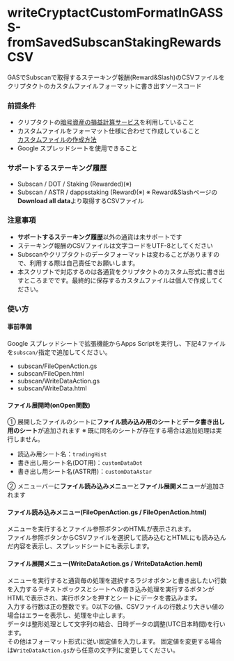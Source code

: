 # writeCryptactCustomFormatInGASSS-fromSavedSubscanStakingRewardsCSV
GASでSubscanで取得するステーキング報酬(Reward&Slash)のCSVファイルをクリプタクトのカスタムファイルフォーマットに書き出すソースコード

### 前提条件
* クリプタクトの[暗号資産の損益計算サービス](https://support.cryptact.com/hc/ja/categories/115000455551-%E4%BB%AE%E6%83%B3%E9%80%9A%E8%B2%A8%E3%81%AE%E6%90%8D%E7%9B%8A%E8%A8%88%E7%AE%97%E6%A9%9F%E8%83%BD-%E4%BD%BF%E3%81%84%E6%96%B9)を利用していること
* カスタムファイルをフォーマット仕様に合わせて作成していること  
[カスタムファイルの作成方法](https://support.cryptact.com/hc/ja/articles/360002571312-%E3%82%AB%E3%82%B9%E3%82%BF%E3%83%A0%E3%83%95%E3%82%A1%E3%82%A4%E3%83%AB%E3%81%AE%E4%BD%9C%E6%88%90%E6%96%B9%E6%B3%95)
* Google スプレッドシートを使用できること

### サポートするステーキング履歴
* Subscan / DOT / Staking (Rewarded)(※)
* Subscan / ASTR / dappsstaking (Reward)(※)
※ Reward&Slashページの**Download all data**より取得するCSVファイル

### 注意事項
* **サポートするステーキング履歴**以外の通貨は未サポートです
* ステーキング報酬のCSVファイルは文字コードをUTF-8としてください
* Subscanやクリプタクトのデータフォーマットは変わることがありますので、利用する際は自己責任でお願いします。
* 本スクリプトで対応するのは各通貨をクリプタクトのカスタム形式に書き出すところまでです。最終的に保存するカスタムファイルは個人で作成してください。

### 使い方
#### 事前準備
Google スプレッドシートで拡張機能からApps Scriptを実行し、下記4ファイルを`subscan/`指定で追加してください。
* subscan/FileOpenAction.gs
* subscan/FileOpen.html
* subscan/WriteDataAction.gs
* subscan/WriteData.html

#### ファイル展開時(onOpen関数)
① 展開したファイルのシートに**ファイル読み込み用のシート**と**データ書き出し用のシート**が追加されます
※ 既に同名のシートが存在する場合は追加処理は実行しません。
* 読込み用シート名：`tradingHist`
* 書き出し用シート名(DOT用)：`customDataDot`
* 書き出し用シート名(ASTR用)：`customDataAstar`

② メニューバーに**ファイル読み込みメニュー**と**ファイル展開メニュー**が追加されます

#### ファイル読み込みメニュー(FileOpenAction.gs / FileOpenAction.html)

メニューを実行するとファイル参照ボタンのHTMLが表示されます。  
ファイル参照ボタンからCSVファイルを選択して読み込むとHTMLにも読み込んだ内容を表示し、スプレッドシートにも表示します。

#### ファイル展開メニュー(WriteDataAction.gs / WriteDataAction.heml)

メニューを実行すると通貨毎の処理を選択するラジオボタンと書き出したい行数を入力するテキストボックスとシートへの書き込み処理を実行するボタンがHTMLで表示され、実行ボタンを押すとシートにデータを書込みます。  
入力する行数は正の整数です。0以下の値、CSVファイルの行数より大きい値の場合はエラーを表示し、処理を中止します。  
データは整形処理として文字列の結合、日時データの調整(UTC日本時間)を行います。  
その他はフォーマット形式に従い固定値を入力します。
固定値を変更する場合は`WriteDataAction.gs`から任意の文字列に変更してください。